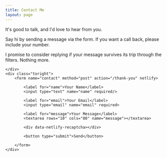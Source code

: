 ```yaml
---
title: Contact Me
layout: page
---
```



<div class="side-by-side"> 
    <div class="toleft"> 
        <p>It's good to talk, and I'd love to hear from you.</p> 
        <p>Say hi by sending a message via the form. If you want a call back, please include your number.</p>
        <p>I promise to consider replying if your message survives its trip through the filters. Nothing more.</p>

    </div> 
    <div class="toright">
        <form name="contact" method="post" action="/thank-you" netlify>

            <label for="name">Your Name</label>
            <input type="text" name="name" required/>

            <label for="email">Your Email</label>
            <input type="email" name="email" required>

            <label for="message">Your Message</label>
            <textarea rows="10" cols="80" name="message"></textarea>

            <div data-netlify-recaptcha></div>

            <button type="submit">Send</button>

        </form>
    </div> 
</div>


